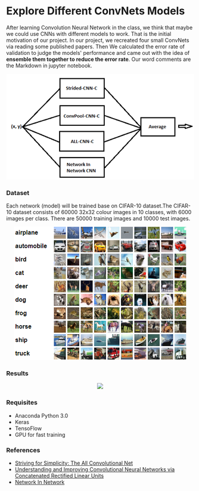 # Explore Different ConvNets Models

After learning Convolution Neural Network in the class, we think that maybe we could use CNNs with different models to work. That is the initial motivation of our project. In our project, we recreated four small ConvNets via reading some published papers. Then We calculated the error rate of validation to judge the models' performance and came out with the idea of **ensemble them together to reduce the error rate**. Our word comments are the Markdown in jupyter notebook.

<p align="center">
<img src="/Image/Instruction.png">
</p>


### Dataset

Each network (model) will be trained base on CIFAR-10 dataset.The CIFAR-10 dataset consists of 60000 32x32 colour images in 10 classes, with 6000 images per class. There are 50000 training images and 10000 test images.  

<p align="center">
<img src="/Image/CIFAR10.png">
</p>

### Results

<p align="center">
<img src="/Image/Results">
</p>

### Requisites

- Anaconda Python 3.0
- Keras
- TensoFlow
- GPU for fast training


### References

- [Striving for Simplicity: The All Convolutional Net](https://arxiv.org/pdf/1412.6806)
- [Understanding and Improving Convolutional Neural Networks via Concatenated Rectified Linear Units](https://arxiv.org/pdf/1603.05201)
- [Network In Network](https://arxiv.org/abs/1312.4400)
